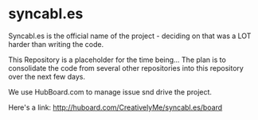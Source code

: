 syncabl.es
==========

Syncabl.es is the official name of the project - deciding on that was a LOT harder than writing the code.

This Repository is a placeholder for the time being... The plan is to consolidate the code from several 
other repositories into this repository over the next few days.  

We use HubBoard.com to manage issue snd drive the project.  

Here's a link: http://huboard.com/CreativelyMe/syncabl.es/board

